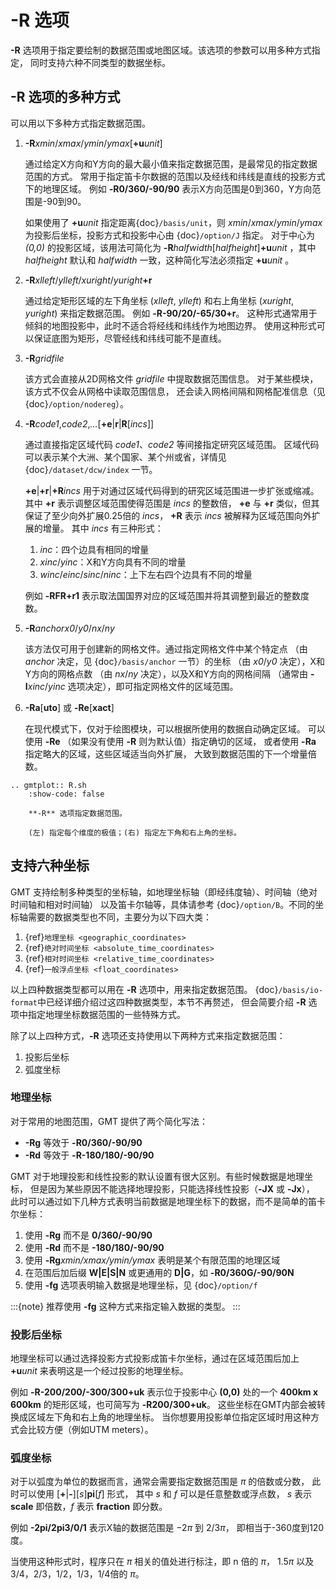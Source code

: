 # -R 选项

**-R** 选项用于指定要绘制的数据范围或地图区域。该选项的参数可以用多种方式指定，
同时支持六种不同类型的数据坐标。

## -R 选项的多种方式

可以用以下多种方式指定数据范围。

1. **-R***xmin*/*xmax*/*ymin*/*ymax*\[**+u**_unit_\]

   通过给定X方向和Y方向的最大最小值来指定数据范围，是最常见的指定数据范围的方式。
   常用于指定笛卡尔数据的范围以及经线和纬线是直线的投影方式下的地理区域。
   例如 **-R0/360/-90/90** 表示X方向范围是0到360，Y方向范围是-90到90。

   如果使用了 **+u**_unit_ 指定距离{doc}`/basis/unit`，则 *xmin*/*xmax*/*ymin*/*ymax*
   为投影后坐标，投影方式和投影中心由 {doc}`/option/J` 指定。
   对于中心为 *(0,0)* 的投影区域，该用法可简化为 
   **-R**_halfwidth_[*halfheight*]**+u**_unit_ ，其中 *halfheight* 默认和 
   _halfwidth_ 一致，这种简化写法必须指定 **+u**_unit_ 。

2. **-R**_xlleft_/*ylleft*/*xuright*/_yuright_**+r**

   通过给定矩形区域的左下角坐标 (*xlleft*, *ylleft*) 和右上角坐标 (*xuright*, *yuright*)
   来指定数据范围。
   例如 **-R-90/20/-65/30+r**。
   这种形式通常用于倾斜的地图投影中，此时不适合将经线和纬线作为地图边界。
   使用这种形式可以保证底图为矩形，尽管经线和纬线可能不是直线。

3. **-R**_gridfile_

   该方式会直接从2D网格文件 *gridfile* 中提取数据范围信息。
   对于某些模块，该方式不仅会从网格中读取范围信息，
   还会读入网格间隔和网格配准信息（见 {doc}`/option/nodereg`）。

4. **-R**_code1_,*code2*,*…*\[**+e**|**r**|**R**\[*incs*\]\]

   通过直接指定区域代码 *code1*、*code2* 等间接指定研究区域范围。
   区域代码可以表示某个大洲、某个国家、某个州或省，详情见 {doc}`/dataset/dcw/index` 一节。

   **+e**|**+r**|**+R**_incs_ 用于对通过区域代码得到的研究区域范围进一步扩张或缩减。
   其中 **+r** 表示调整区域范围使得范围是 *incs* 的整数倍，
   **+e** 与 **+r** 类似，但其保证了至少向外扩展0.25倍的 *incs*，
   **+R** 表示 *incs* 被解释为区域范围向外扩展的增量。
   其中 *incs* 有三种形式：

   1. *inc*：四个边具有相同的增量
   2. *xinc*/*yinc*：X和Y方向具有不同的增量
   3. *winc*/*einc*/*sinc*/*ninc*：上下左右四个边具有不同的增量

   例如 **-RFR+r1** 表示取法国国界对应的区域范围并将其调整到最近的整数度数。

5. **-R**_anchor_*x0*/*y0*/*nx*/*ny*

   该方法仅可用于创建新的网格文件。通过指定网格文件中某个特定点
   （由 *anchor* 决定，见 {doc}`/basis/anchor` 一节）的坐标
   （由 *x0*/*y0* 决定），X和Y方向的网格点数
   （由 *nx*/*ny* 决定），以及X和Y方向的网格间隔
   （通常由 **-I***xinc*/*yinc* 选项决定），即可指定网格文件的区域范围。

6. **-Ra**[**uto**] 或 **-Re**[**xact**]

   在现代模式下，仅对于绘图模块，可以根据所使用的数据自动确定区域。
   可以使用 **-Re** （如果没有使用 **-R** 则为默认值）指定确切的区域，
   或者使用 **-Ra** 指定略大的区域，这些区域适当向外扩展，
   大致到数据范围的下一个增量倍数。


```{eval-rst}
.. gmtplot:: R.sh
    :show-code: false

    **-R** 选项指定数据范围。

    (左) 指定每个维度的极值；(右) 指定左下角和右上角的坐标。
```

## 支持六种坐标

GMT 支持绘制多种类型的坐标轴，如地理坐标轴（即经纬度轴）、时间轴（绝对时间轴和相对时间轴）
以及笛卡尔轴等，具体请参考 {doc}`/option/B`。不同的坐标轴需要的数据类型也不同，主要分为以下四大类：

1. {ref}`地理坐标 <geographic_coordinates>`
2. {ref}`绝对时间坐标 <absolute_time_coordinates>`
3. {ref}`相对时间坐标 <relative_time_coordinates>`
4. {ref}`一般浮点坐标 <float_coordinates>`

以上四种数据类型都可以用在 **-R** 选项中，用来指定数据范围。
{doc}`/basis/io-format`中已经详细介绍过这四种数据类型，本节不再赘述，
但会简要介绍 **-R** 选项中指定地理坐标数据范围的一些特殊方式。

除了以上四种方式，**-R** 选项还支持使用以下两种方式来指定数据范围：

1. 投影后坐标
2. 弧度坐标

### 地理坐标

对于常用的地图范围，GMT 提供了两个简化写法：

- **-Rg** 等效于 **-R0/360/-90/90**
- **-Rd** 等效于 **-R-180/180/-90/90**

GMT 对于地理投影和线性投影的默认设置有很大区别。有些时候数据是地理坐标，
但是因为某些原因不能选择地理投影，只能选择线性投影（**-JX** 或 **-Jx**），
此时可以通过如下几种方式表明当前数据是地理坐标下的数据，而不是简单的笛卡尔坐标：

1. 使用 **-Rg** 而不是 **0/360/-90/90**
2. 使用 **-Rd** 而不是 **-180/180/-90/90**
3. 使用 **-Rg***xmin/xmax/ymin/ymax* 表明是某个有限范围的地理区域
4. 在范围后加后缀 **W|E|S|N** 或更通用的 **D|G**，如 **-R0/360G/-90/90N**
5. 使用 **-fg** 选项表明输入数据是地理坐标，见 {doc}`/option/f`

:::{note}
推荐使用 **-fg** 这种方式来指定输入数据的类型。
:::

### 投影后坐标

地理坐标可以通过选择投影方式投影成笛卡尔坐标，通过在区域范围后加上 **+u***unit*
来表明这是一个经过投影的地理坐标。

例如 **-R-200/200/-300/300+uk** 表示位于投影中心 **(0,0)** 处的一个 **400km x 600km**
的矩形区域，也可简写为 **-R200/300+uk**。
这些坐标在GMT内部会被转换成区域左下角和右上角的地理坐标。
当你想要用投影单位指定区域时用这种方式会比较方便（例如UTM meters）。

### 弧度坐标

对于以弧度为单位的数据而言，通常会需要指定数据范围是 $\pi$ 的倍数或分数，
此时可以使用 \[**+**|**-**\]\[*s*\]**pi**\[*f*\] 形式，
其中 *s* 和 *f* 可以是任意整数或浮点数，
*s* 表示 **scale** 即倍数，*f* 表示 **fraction** 即分数。

例如 **-2pi/2pi3/0/1** 表示X轴的数据范围是 $-2\pi$ 到 $2/3\pi$，
即相当于-360度到120度。

当使用这种形式时，程序只在 $\pi$ 相关的值处进行标注，即 n 倍的 $\pi$，
$1.5\pi$ 以及 3/4，2/3，1/2，1/3，1/4倍的 $\pi$。
